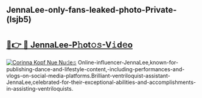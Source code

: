 ## JennaLee-only-fans​-leaked-photo​-Private-(lsjb5)


# <h2><a href="https://mediaupload.pro?title=JennaLee&ref=git">🔗👉 🔴 JennaLee-P𝚑ot𝚘𝚜-V𝚒d𝚎o</a></h2>

[![Corinna Kopf Nue Nu𝚍e𝚜](https://i.imgur.com/0qMVB7G.gif)](https://mediaupload.pro?title=JennaLee&ref=git)
Online-influencer-JennaLee,known-for-publishing-dance-and-lifestyle-content,-including-performances-and-vlogs-on-social-media-platforms.Brilliant-ventriloquist-assistant-JennaLee,celebrated-for-their-exceptional-abilities-and-accomplishments-in-assisting-ventriloquists.  